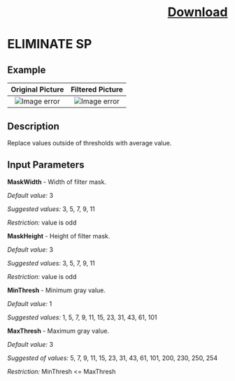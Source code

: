 # <p align="right"><a class="github-button" aria-label="Download ntkme/github-buttons on GitHub" href="https://github.com/Balluff-BVS/halconscripts/raw/master/Filters/Smoothing/Eliminate/EliminateSp/eliminate_sp.zip" data-icon="octicon-cloud-download">Download</a></p>


ELIMINATE SP
==========

## Example

Original Picture             | Filtered Picture
:-------------------------:|:-------------------------:
![Image error](https://github.com/Balluff-BVS/halconscripts/blob/master/Filters/Smoothing/Eliminate/EliminateSp/sp_distribiution.png?raw=true)  |  ![Image error](https://github.com/Balluff-BVS/halconscripts/blob/master/Filters/Smoothing/Eliminate/EliminateSp/eliminate_sp.png?raw=true)

Description
----------

Replace values outside of thresholds with average value.

Input Parameters
----------

**MaskWidth** - Width of filter mask.

*Default value:* 3

*Suggested values:*  3, 5, 7, 9, 11

*Restriction:* value is odd

**MaskHeight** - Height of filter mask.

*Default value:* 3

*Suggested values:* 3, 5, 7, 9, 11

*Restriction:* value is odd

**MinThresh** - Minimum gray value.

*Default value:* 1

*Suggested values:* 1, 5, 7, 9, 11, 15, 23, 31, 43, 61, 101

**MaxThresh** - Maximum gray value.

*Default value:* 3

*Suggested of values:* 5, 7, 9, 11, 15, 23, 31, 43, 61, 101, 200, 230, 250, 254

*Restriction:* MinThresh <= MaxThresh

